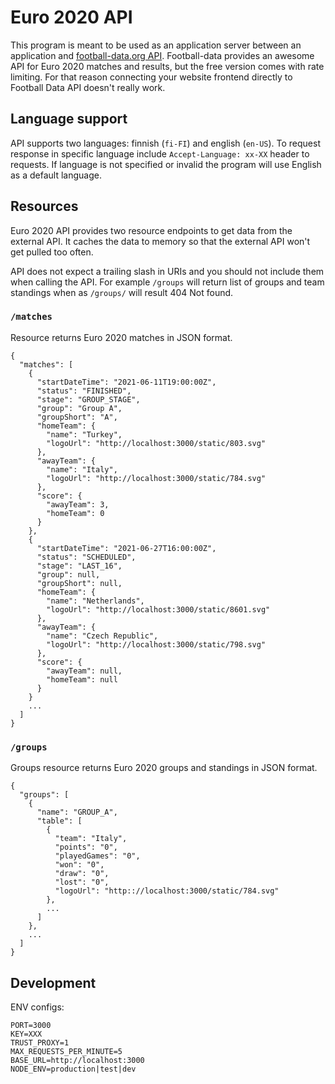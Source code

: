 # Euro 2020 API

This program is meant to be used as an application server between an application and [football-data.org API](https://www.football-data.org/ "football-data.org website"). Football-data provides an awesome API for Euro 2020 matches and results, but the free version comes with rate limiting. For that reason connecting your website frontend directly to Football Data API doesn't really work.

## Language support

API supports two languages: finnish (`fi-FI`) and english (`en-US`). To request response in specific language include `Accept-Language: xx-XX` header to requests. If language is not specified or invalid the program will use English as a default language.

## Resources

Euro 2020 API provides two resource endpoints to get data from the external API. It caches the data to memory so that the external API won't get pulled too often.

API does not expect a trailing slash in URIs and you should not include them when calling the API. For example `/groups` will return list of groups and team standings when as `/groups/` will result 404 Not found.

### `/matches`
Resource returns Euro 2020 matches in JSON format.

```
{
  "matches": [
    {
      "startDateTime": "2021-06-11T19:00:00Z",
      "status": "FINISHED",
      "stage": "GROUP_STAGE",
      "group": "Group A",
      "groupShort": "A",
      "homeTeam": {
        "name": "Turkey",
        "logoUrl": "http://localhost:3000/static/803.svg"
      },
      "awayTeam": {
        "name": "Italy",
        "logoUrl": "http://localhost:3000/static/784.svg"
      },
      "score": {
        "awayTeam": 3,
        "homeTeam": 0
      }
    },
    {
      "startDateTime": "2021-06-27T16:00:00Z",
      "status": "SCHEDULED",
      "stage": "LAST_16",
      "group": null,
      "groupShort": null,
      "homeTeam": {
        "name": "Netherlands",
        "logoUrl": "http://localhost:3000/static/8601.svg"
      },
      "awayTeam": {
        "name": "Czech Republic",
        "logoUrl": "http://localhost:3000/static/798.svg"
      },
      "score": {
        "awayTeam": null,
        "homeTeam": null
      }
    }
    ...
  ]
}
```

### `/groups`
Groups resource returns Euro 2020 groups and standings in JSON format.

```
{
  "groups": [
    {
      "name": "GROUP_A",
      "table": [
        {
          "team": "Italy",
          "points": "0",
          "playedGames": "0",
          "won": "0",
          "draw": "0",
          "lost": "0",
          "logoUrl": "http:://localhost:3000/static/784.svg"
        },
        ...
      ]
    },
    ...
  ]
}
```

## Development

ENV configs:

```
PORT=3000
KEY=XXX
TRUST_PROXY=1
MAX_REQUESTS_PER_MINUTE=5
BASE_URL=http://localhost:3000
NODE_ENV=production|test|dev
```
